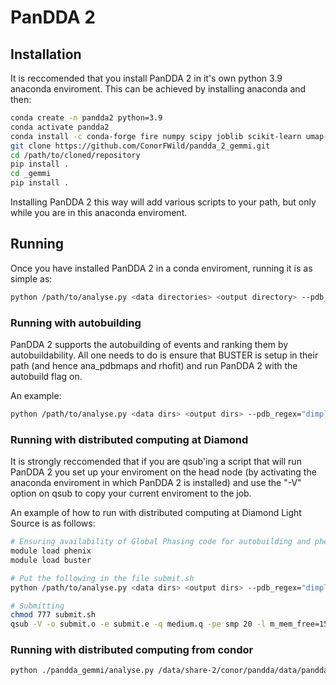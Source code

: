 # PanDDA 2

## Installation

It is reccomended that you install PanDDA 2 in it's own python 3.9 anaconda enviroment. This can be achieved by installing anaconda and then:

```bash
conda create -n pandda2 python=3.9
conda activate pandda2
conda install -c conda-forge fire numpy scipy joblib scikit-learn umap-learn bokeh dask dask-jobqueue hdbscan matplotlib
git clone https://github.com/ConorFWild/pandda_2_gemmi.git
cd /path/to/cloned/repository
pip install .
cd _gemmi
pip install .

```

Installing PanDDA 2 this way will add various scripts to your path, but only while you are in this anaconda enviroment.



## Running

Once you have installed PanDDA 2 in a conda enviroment, running it is as simple as:

```bash
python /path/to/analyse.py <data directories> <output directory> --pdb_regex="dimple.pdb" --mtz_regex="dimple.mtz" --structure_factors='("2FOFCWT","PH2FOFCWT")' <options>

```

### Running with autobuilding
PanDDA 2 supports the autobuilding of events and ranking them by autobuildability. All one needs to do is ensure that BUSTER is setup in their path (and hence ana_pdbmaps and rhofit) and run PanDDA 2 with the autobuild flag on.

An example:
```bash
python /path/to/analyse.py <data dirs> <output dirs> --pdb_regex="dimple.pdb" --mtz_regex="dimple.mtz" --structure_factors='("2FOFCWT","PH2FOFCWT")' --autobuild=True <options>

```


### Running with distributed computing at Diamond

It is strongly reccomended that if you are qsub'ing a script that will run PanDDA 2 you set up your enviroment on the head node (by activating the anaconda enviroment in which PanDDA 2 is installed) and use the "-V" option on qsub to copy your current enviroment to the job.

An example of how to run with distributed computing at Diamond Light Source is as follows:
```bash
# Ensuring availability of Global Phasing code for autobuilding and phenix for building cifs
module load phenix
module load buster

# Put the following in the file submit.sh
python /path/to/analyse.py <data dirs> <output dirs> --pdb_regex="dimple.pdb" --mtz_regex="dimple.mtz" --structure_factors='("2FOFCWT","PH2FOFCWT")' --global_processing="distributed" <options>

# Submitting
chmod 777 submit.sh
qsub -V -o submit.o -e submit.e -q medium.q -pe smp 20 -l m_mem_free=15G submit.sh

```


### Running with distributed computing from condor
```bash
python ./pandda_gemmi/analyse.py /data/share-2/conor/pandda/data/pandda_inputs/BRD1 /data/share-2/conor/pandda/output/pandda_2_BRD1 --pdb_regex="dimple.pdb" --mtz_regex="dimple.mtz" --structure_factors='("FWT","PHWT")' --autobuild=True --global_processing="distributed" --distributed_scheduler="HTCONDOR" --local_cpus=20

```


